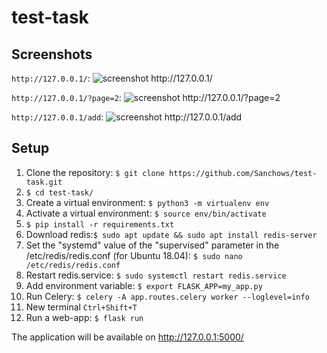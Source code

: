 # test-task

## Screenshots
`http://127.0.0.1/`:
![](https://sun9-32.userapi.com/c855536/v855536779/1d494e/fdpWw1MLkcQ.jpg "screenshot http://127.0.0.1/")

`http://127.0.0.1/?page=2`:
![](https://sun9-67.userapi.com/c855536/v855536779/1d4944/N2XjYHqY5eU.jpg "screenshot http://127.0.0.1/?page=2")

`http://127.0.0.1/add`:
![](https://sun9-4.userapi.com/c855536/v855536779/1d493a/be5LIObQ9_s.jpg "screenshot http://127.0.0.1/add")

## Setup
1. Clone the repository: `$ git clone https://github.com/Sanchows/test-task.git`
2. `$ cd test-task/`
3. Create a virtual environment: `$ python3 -m virtualenv env`
4. Activate a virtual environment: `$ source env/bin/activate`
5. `$ pip install -r requirements.txt`
6. Download redis:`$ sudo apt update && sudo apt install redis-server`
7. Set the "systemd" value of the "supervised" parameter in the /etc/redis/redis.conf (for Ubuntu 18.04): `$ sudo nano /etc/redis/redis.conf`
8. Restart redis.service: `$ sudo systemctl restart redis.service`
9. Add environment variable: `$ export FLASK_APP=my_app.py`
10. Run Celery: `$ celery -A app.routes.celery worker --loglevel=info`
11. New terminal `Ctrl+Shift+T`
12. Run a web-app: `$ flask run`

The application will be available on http://127.0.0.1:5000/
